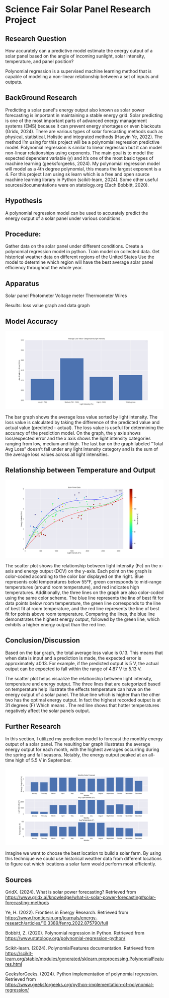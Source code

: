 # Science Fair Solar Panel Research Project

## Research Question
How accurately can a predictive model estimate the energy output of a solar panel based on the angle of incoming sunlight, solar intensity, temperature, and panel position?

Polynomial regression is a supervised machine learning method that is capable of modeling a non-linear relationship between a set of inputs and outputs.  

## BackGround Research
Predicting a solar panel's energy output also known as solar power forecasting is important in maintaining a stable energy grid. Solar predicting is one of the most important parts of advanced energy management systems (EMS) because it can prevent energy shortages or even blackouts (Gridx, 2024).  There are various types of solar forecasting methods such as physical, statistical, Holistic and integrated methods (Haoyin Ye, 2022). The  method I’m using for this project will be a polynomial regression predictive model. Polynomial regression is similar to linear regression but it can model non-linear relationships using exponents. The main goal is to model the expected dependent variable (y) and it’s one of the most basic types of machine learning (geeksforgeeks, 2024). My polynomial regression model will model as a 4th degree polynomial, this means the largest exponent is a 4. For this project I am using sk learn which is a free and open source machine learning library in Python (scikit-learn, 2024). Some other useful sources/documentations were on statology.org (Zach Bobbitt, 2020). 


## Hypothesis 
A polynomial regression model can be used to accurately predict the energy output of a solar panel under various conditions. 


## Procedure: 
Gather data on the solar panel under different conditions.
Create a polynomial regression model in python.
Train model on collected data.
Get historical weather data on different regions of the United States 
Use the model to determine which region will have the best average solar panel efficiency throughout the whole year.

## Apparatus
Solar panel
Photometer 
Voltage meter 
Thermometer
Wires

Results: loss  value graph and data graph


## Model Accuracy
![plot](https://github.com/Overclocker2077/Solar-Forcasting-Project/blob/main/loss_graph.png)

The bar graph shows the average loss value sorted by light intensity. The loss value is calculated by taking the difference of the predicted value and actual value (predicted  - actual). The loss value is useful for determining the accuracy of the prediction model. On the graph, the y axis shows loss/expected error and the x axis shows the light intensity categories ranging from low, medium and high. The last bar on the graph labeled “Total Avg Loss” doesn’t fall under any light intensity category and is the sum of the average loss values across all light intensities.

 ## Relationship between Temperature and Output
![plot](https://github.com/Overclocker2077/Solar-Forcasting-Project/blob/main/Fc_dcv_t.png)

The scatter plot shows the relationship between light intensity (Fc) on the x-axis and energy output (DCV) on the y-axis. Each point on the graph is color-coded according to the color bar displayed on the right. Blue represents cold temperatures below 55°F, green corresponds to mid-range temperatures (around room temperature), and red indicates high temperatures.
Additionally, the three lines on the graph are also color-coded using the same color scheme. The blue line represents the line of best fit for data points below room temperature, the green line corresponds to the line of best fit at room temperature, and the red line represents the line of best fit for points above room temperature.
Comparing the lines, the blue line demonstrates the highest energy output, followed by the green line, which exhibits a higher energy output than the red line.


## Conclusion/Discussion
Based on the bar graph, the total average loss value is 0.13. This means that when data is input and a prediction is made, the expected error is approximately ±0.13. For example, if the predicted output is 5 V, the actual output can be expected to fall within the range of 4.87 V to 5.13 V.  





The scatter plot helps visualize the relationship between light intensity, temperature and energy output. The three lines that are categorized based on temperature help illustrate the effects temperature can have on the energy output  of a solar panel. The blue line which is higher than the other two has the optimal energy output. In fact the highest recorded output is at 31 degrees (F) Which means . The red line shows that hotter temperatures negatively affect the solar panels output. 

## Further Research
In this section, I utilized my prediction model to forecast the monthly energy output of a solar panel. The resulting bar graph illustrates the average energy output for each month, with the highest averages occurring during the spring and fall seasons. Notably, the energy output peaked at an all-time high of 5.5 V in September. 

![plot](https://github.com/Overclocker2077/Solar-Forcasting-Project/blob/main/monthly.png)

Imagine we want to choose the best location to build a solar farm. By using this technique we could use historical weather data from different locations to figure out which locations a solar farm would perform most efficiently. 


## Sources
GridX. (2024). What is solar power forecasting? Retrieved from <br/> https://www.gridx.ai/knowledge/what-is-solar-power-forecasting#solar-forecasting-methods

Ye, H. (2022). Frontiers in Energy Research. Retrieved from  <br/> https://www.frontiersin.org/journals/energy-research/articles/10.3389/fenrg.2022.875790/full

Bobbitt, Z. (2020). Polynomial regression in Python. Retrieved from  <br/> https://www.statology.org/polynomial-regression-python/

Scikit-learn. (2024). PolynomialFeatures documentation. Retrieved from <br/> https://scikit-learn.org/stable/modules/generated/sklearn.preprocessing.PolynomialFeatures.html

GeeksforGeeks. (2024). Python implementation of polynomial regression. Retrieved from <br/> https://www.geeksforgeeks.org/python-implementation-of-polynomial-regression/
